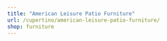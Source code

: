 ```yaml
---
title: "American Leisure Patio Furniture"
url: /cupertino/american-leisure-patio-furniture/
shop: furniture
---
```

